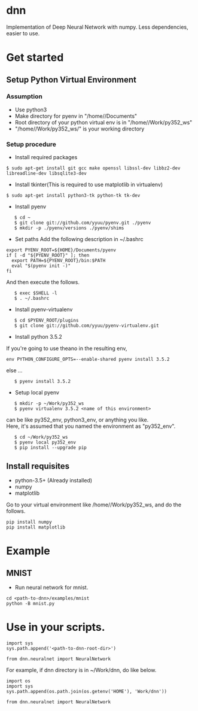 dnn
===
Implementation of Deep Neural Network with numpy.
Less dependencies, easier to use.

# Get started
## Setup Python Virtual Environment
### Assumption
* Use python3
* Make directory for pyenv in "/home/<user-name>/Documents"
* Root directory of your python virtual env is in "/home/<user-name>/Work/py352_ws"
* "/home/<user-name>/Work/py352_ws/" is your working directory

### Setup procedure
* Install required packages
```
$ sudo apt-get install git gcc make openssl libssl-dev libbz2-dev libreadline-dev libsqlite3-dev
```
* Install tkinter(This is required to use matplotlib in virtualenv)
```
$ sudo apt-get install python3-tk python-tk tk-dev
```
* Install pyenv
```
   $ cd ~
   $ git clone git://github.com/yyuu/pyenv.git ./pyenv
   $ mkdir -p ./pyenv/versions ./pyenv/shims
```
* Set paths
Add the following description in ~/.bashrc
```
export PYENV_ROOT=${HOME}/Documents/pyenv
if [ -d "${PYENV_ROOT}" ]; then
  export PATH=${PYENV_ROOT}/bin:$PATH
  eval "$(pyenv init -)"
fi
```
And then execute the follows.
```
   $ exec $SHELL -l
   $ . ~/.bashrc
```
* Install pyenv-virtualenv
```
   $ cd $PYENV_ROOT/plugins
   $ git clone git://github.com/yyuu/pyenv-virtualenv.git
```
* Install python 3.5.2

If you're going to use theano in the resulting env,
```
env PYTHON_CONFIGURE_OPTS=--enable-shared pyenv install 3.5.2
```
else ...
```
   $ pyenv install 3.5.2
```
* Setup local pyenv
```
   $ mkdir -p ~/Work/py352_ws
   $ pyenv virtualenv 3.5.2 <name of this environment>
```
<name of this environment> can be like py352_env, python3_env, or anything you like.<br>
Here, it's assumed that you named the environment as "py352_env".
```
   $ cd ~/Work/py352_ws
   $ pyenv local py352_env
   $ pip install --upgrade pip
```

## Install requisites
* python-3.5+ (Already installed)
* numpy
* matplotlib

Go to your virtual environment like /home/<user-name>/Work/py352_ws,
and do the follows.
```
pip install numpy
pip install matplotlib
```

# Example
## MNIST
* Run neural network for mnist.
```
cd <path-to-dnn>/examples/mnist
python -B mnist.py
```

# Use in your scripts.
```
import sys
sys.path.append('<path-to-dnn-root-dir>')

from dnn.neuralnet import NeuralNetwork
```

For example, if dnn directory is in ~/Work/dnn,
do like below.
```
import os
import sys
sys.path.append(os.path.join(os.getenv('HOME'), 'Work/dnn'))

from dnn.neuralnet import NeuralNetwork
```